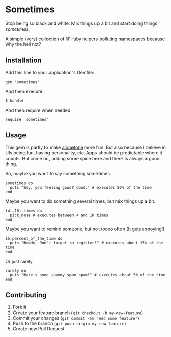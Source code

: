 # Sometimes

Stop being so black and white. Mix things up a bit and start doing things *sometimes*.

A simple (very) collection of lil' ruby helpers polluting namespaces because why the hell not?

## Installation

Add this line to your application's Gemfile:

    gem 'sometimes'

And then execute:

    $ bundle

And then require when needed

    require 'sometimes'

## Usage

This gem is partly to make [alonetone](http://alonetone.com) more fun. But also because I believe in UIs being fun, having personality, etc. Apps should be predictable where it counts. But come on, adding some spice here and there is always a good thing. 

So, maybe you want to say something sometimes.

    sometimes do
      puts "hey, you feeling good? Good." # executes 50% of the time
    end

Maybe you want to do something several times, but mix things up a bit.

    (4..10).times do
      pick_nose # executes between 4 and 10 times
    end

Maybe you want to remind someone, but not toooo often (It gets annoying!)

    15.percent_of_the_time do
      puts "Howdy, Don't forget to register!" # executes about 15% of the time
    end

Or just rarely

    rarely do
      puts "Here's some spammy spam spam!" # executes about 5% of the time
    end

## Contributing

1. Fork it
2. Create your feature branch (`git checkout -b my-new-feature`)
3. Commit your changes (`git commit -am 'Add some feature'`)
4. Push to the branch (`git push origin my-new-feature`)
5. Create new Pull Request
